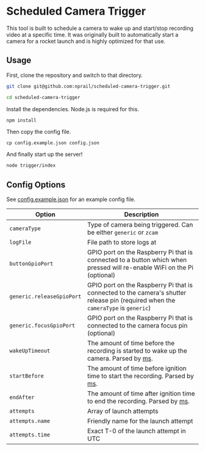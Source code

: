 # Scheduled Camera Trigger

This tool is built to schedule a camera to wake up and start/stop recording video at a specific time. It was originally built to automatically start a camera for a rocket launch and is highly optimized for that use.

## Usage

First, clone the repository and switch to that directory.

```sh
git clone git@github.com:nprail/scheduled-camera-trigger.git

cd scheduled-camera-trigger
```

Install the dependencies. Node.js is required for this.

```sh
npm install
```

Then copy the config file.

```
cp config.example.json config.json
```

And finally start up the server!

```sh
node trigger/index
```

## Config Options

See [config.example.json](config.example.json) for an example config file.

| Option                    | Description                                                                                                                       |
| ------------------------- | --------------------------------------------------------------------------------------------------------------------------------- |
| `cameraType`              | Type of camera being triggered. Can be either `generic` or `zcam`                                                                 |
| `logFile`                 | File path to store logs at                                                                                                        |
| `buttonGpioPort`          | GPIO port on the Raspberry Pi that is connected to a button which when pressed will re-enable WiFi on the Pi (optional)           |
| `generic.releaseGpioPort` | GPIO port on the Raspberry Pi that is connected to the camera's shutter release pin (required when the `cameraType` is `generic`) |
| `generic.focusGpioPort`   | GPIO port on the Raspberry Pi that is connected to the camera focus pin (optional)                                                |
| `wakeUpTimeout`           | The amount of time before the recording is started to wake up the camera. Parsed by [ms](https://www.npmjs.com/package/ms).       |
| `startBefore`             | The amount of time before ignition time to start the recording. Parsed by [ms](https://www.npmjs.com/package/ms).                 |
| `endAfter`                | The amount of time after ignition time to end the recording. Parsed by [ms](https://www.npmjs.com/package/ms).                    |
| `attempts`                | Array of launch attempts                                                                                                          |
| `attempts.name`           | Friendly name for the launch attempt                                                                                              |
| `attempts.time`           | Exact T-0 of the launch attempt in UTC                                                                                            |
